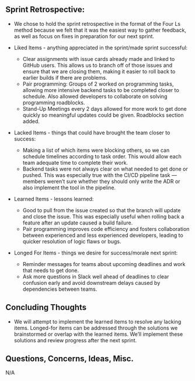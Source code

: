 ## Sprint Retrospective:

- We chose to hold the sprint retrospective in the format of the Four Ls method because we felt that it was the easiest way to gather feedback, as well as focus on fixes in preparation for our next sprint.

- Liked Items - anything appreciated in the sprint/made sprint successful:
  - Clear assignments with issue cards already made and linked to GitHub users. This allows us to branch off of those issues and ensure that we are closing them, making it easier to roll back to earlier builds if there are problems.
  - Pair programming: Groups of 2 worked on programming tasks, allowing more intensive backend tasks to be completed closer to schedule. Also allowed developers to collaborate on solving programming roadblocks.
  - Stand-Up Meetings every 2 days allowed for more work to get done quickly so meaningful updates could be given. Roadblocks section added.

- Lacked Items - things that could have brought the team closer to success:
  - Making a list of which items were blocking others, so we can schedule timelines according to task order. This would allow each team adequate time to complete their work.
  - Backend tasks were not always clear on what needed to get done or pushed. This was especially true with the CI/CD pipeline task — members weren’t sure whether they should only write the ADR or also implement the tool in the pipeline.

- Learned Items - lessons learned:
  - Good to pull from the issue created so that the branch will update and close the issue. This was especially useful when rolling back a feature after an update caused a build failure.
  - Pair programming improves code efficiency and fosters collaboration between experienced and less experienced developers, leading to quicker resolution of logic flaws or bugs.

- Longed For Items - things we desire for success/morale next sprint:
  - Reminder messages for teams about upcoming deadlines and work that needs to get done.
  - Ask more questions in Slack well ahead of deadlines to clear confusion early and avoid downstream delays caused by dependencies between teams.

## Concluding Thoughts

- We will attempt to implement the learned items to resolve any lacking items. Longed-for items can be addressed through the solutions we brainstormed or overlap with the learned items. We’ll implement these solutions and review progress after the next sprint.

## Questions, Concerns, Ideas, Misc.

N/A
